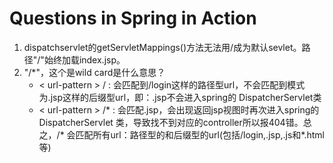 # Questions in Spring in Action

1. dispatchservlet的getServletMappings()方法无法用/成为默认sevlet。路径"/"始终加载index.jsp。
2. "/*"，这个是wild card是什么意思？
    - < url-pattern > / : 会匹配到/login这样的路径型url，不会匹配到模式为.jsp这样的后缀型url，即：.jsp不会进入spring的 DispatcherServlet类
    - < url-pattern > /* : 会匹配.jsp，会出现返回jsp视图时再次进入spring的DispatcherServlet 类，导致找不到对应的controller所以报404错。总之，/* 会匹配所有url：路径型的和后缀型的url(包括/login,.jsp,.js和*.html等)